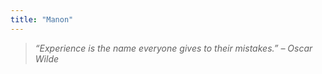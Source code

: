 ```yaml
---
title: "Manon"
---
```


>  _“Experience is the name everyone gives to their mistakes.” – Oscar Wilde_

